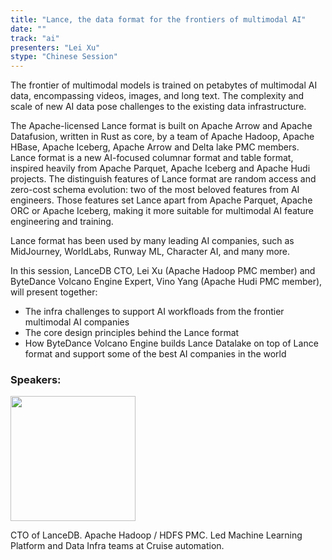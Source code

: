 ```yaml
---
title: "Lance, the data format for the frontiers of multimodal AI"
date: ""
track: "ai"
presenters: "Lei Xu"
stype: "Chinese Session"
--- 
```


The frontier of multimodal models is trained on petabytes of multimodal AI data, encompassing videos, images, and long text. The complexity and scale of new AI data pose challenges to the existing data infrastructure.

The Apache-licensed Lance format is built on Apache Arrow and Apache Datafusion, written in Rust as core, by a team of Apache Hadoop, Apache HBase, Apache Iceberg, Apache Arrow and Delta lake PMC members.  Lance format is a new AI-focused columnar format and table format, inspired heavily from Apache Parquet, Apache Iceberg and Apache Hudi projects. The distinguish features of Lance format are random access and zero-cost schema evolution: two of the most beloved features from AI engineers. Those features set Lance apart from Apache Parquet, Apache ORC or Apache Iceberg, making it more suitable for multimodal AI feature engineering and training.

Lance format has been used by many leading AI companies, such as MidJourney, WorldLabs, Runway ML, Character AI, and many more.

In this session, LanceDB CTO, Lei Xu (Apache Hadoop PMC member) and ByteDance Volcano Engine Expert, Vino Yang (Apache Hudi PMC member),  will present together: 

* The infra challenges to support AI workfloads from the frontier multimodal AI companies
* The core design principles behind the Lance format
* How ByteDance Volcano Engine builds Lance Datalake on top of Lance format and support some of the best AI companies in the world

### Speakers:

<img src="https://sessionize.com/image/c474-400o400o1-Nw9G6zsD6xSdthd91QyR8B.png" width="200" /><br/>

CTO of LanceDB. Apache Hadoop / HDFS PMC. Led Machine Learning Platform and Data Infra teams at Cruise automation. 